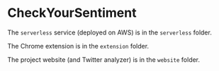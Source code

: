 # CheckYourSentiment

The `serverless` service (deployed on AWS) is in the `serverless` folder.

The Chrome extension is in the `extension` folder.

The project website (and Twitter analyzer) is in the `website` folder.

